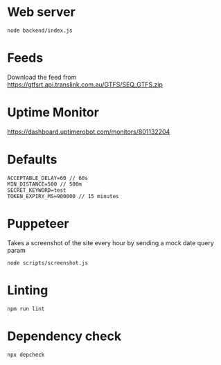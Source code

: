 # Web server
```
node backend/index.js
```

# Feeds

Download the feed from https://gtfsrt.api.translink.com.au/GTFS/SEQ_GTFS.zip

# Uptime Monitor

https://dashboard.uptimerobot.com/monitors/801132204

# Defaults

```
ACCEPTABLE_DELAY=60 // 60s
MIN_DISTANCE=500 // 500m
SECRET_KEYWORD=test
TOKEN_EXPIRY_MS=900000 // 15 minutes
```

# Puppeteer

Takes a screenshot of the site every hour by sending a mock date query param
```
node scripts/screenshot.js
```

# Linting
```
npm run lint
```

# Dependency check
```
npx depcheck
```
